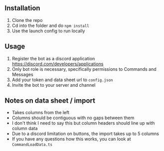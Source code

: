 ## Installation
1. Clone the repo
2. Cd into the folder and do `npm install`
3. Use the launch config to run locally

## Usage
1. Register the bot as a discord application https://discord.com/developers/applications
2. Only bot role is necessary, specifically permissions to Commands and Messages
3. Add your token and data sheet url to `config.json`
4. Invite the bot to your server and channel

## Notes on data sheet / import
* Takes columns from the left
* Columns should be contiguous with no gaps between them
* I don't think I need to say this but column headers should line up with column data
* Due to a discord limitation on buttons, the import takes up to 5 columns
* If you have any questions how this works, you can look at `CommandLoadData.ts` 
